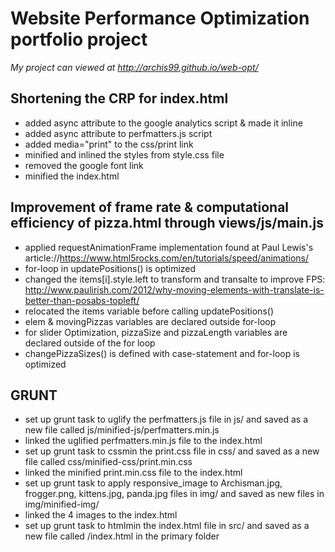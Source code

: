 # Website Performance Optimization portfolio project

_My project can viewed at http://archis99.github.io/web-opt/_

## Shortening the CRP for index.html

* added async attribute to the google analytics script & made it inline
* added async attribute to perfmatters.js script
* added media="print" to the css/print link 
* minified and inlined the styles from style.css file
* removed the google font link
* minified the index.html

## Improvement of frame rate & computational efficiency of pizza.html through views/js/main.js

* applied requestAnimationFrame implementation found at Paul Lewis's article://https://www.html5rocks.com/en/tutorials/speed/animations/
* for-loop in updatePositions() is optimized
* changed the items[i].style.left to transform and transalte to improve FPS: http://www.paulirish.com/2012/why-moving-elements-with-translate-is-better-than-posabs-topleft/
* relocated the items variable before calling updatePositions()
* elem & movingPizzas variables are declared outside for-loop
* for slider Optimization, pizzaSize and pizzaLength variables are declared outside of the for loop
* changePizzaSizes() is defined with case-statement and for-loop is optimized

## GRUNT

* set up grunt task to uglify the perfmatters.js file in js/ and saved as a new file called js/minified-js/perfmatters.min.js
* linked the uglified perfmatters.min.js file to the index.html
* set up grunt task to cssmin the print.css file in css/ and saved as a new file called css/minified-css/print.min.css
* linked the minified print.min.css file to the index.html
* set up grunt task to apply responsive_image to Archisman.jpg, frogger.png, kittens.jpg, panda.jpg files in img/ and saved as new files in img/minified-img/
* linked the 4 images to the index.html
* set up grunt task to htmlmin the index.html file in src/ and saved as a new file called /index.html in the primary folder

